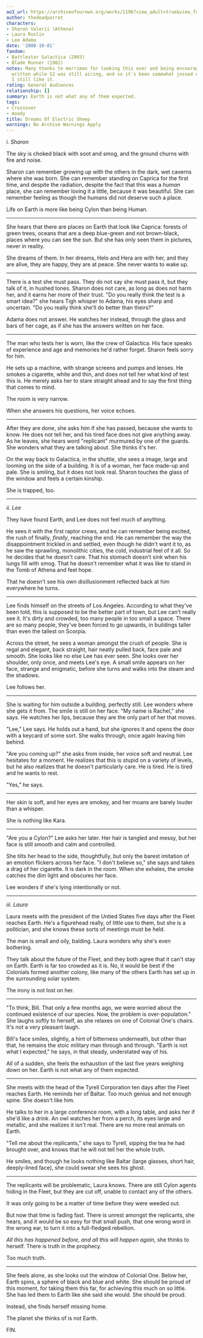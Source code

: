 ```yaml
---
ao3_url: https://archiveofourown.org/works/1196?view_adult=true&view_full_work=true
author: thedeadparrot
characters:
- Sharon Valerii (Athena)
- Laura Roslin
- Lee Adama
date: '2008-10-01'
fandom:
- Battlestar Galactica (2003)
- Blade Runner (1982)
notes: Many thanks to merriman for looking this over and being encouraging. This was
  written while S2 was still airing, and so it's been somewhat jossed now, alas, but
  I still like it.
rating: General Audiences
relationship: []
summary: Earth is not what any of them expected.
tags:
- Crossover
- moody
title: Dreams Of Electric Sheep
warnings: No Archive Warnings Apply
---
```


*i. Sharon*


The sky is choked black with soot and smog, and the ground churns with fire and noise.

Sharon can remember growing up with the others in the dark, wet caverns where she was born. She can remember standing on Caprica for the first time, and despite the radiation, despite the fact that this was a *human* place, she can remember loving it a little, because it was beautiful. She can remember feeling as though the humans did not deserve such a place.

Life on Earth is more like being Cylon than being Human.



---

She hears that there are places on Earth that look like Caprica: forests of green trees, oceans that are a deep blue-green and not brown-black, places where you can see the sun. But she has only seen them in pictures, never in reality.

She dreams of them. In her dreams, Helo and Hera are with her, and they are alive, they are happy, they are at peace. She never wants to wake up.



---

There is a test she must pass. They do not say she must pass it, but they talk of it, in hushed tones. Sharon does not care, as long as does not harm her, and it earns her more of their trust. "Do you really think the test is a smart idea?" she hears Tigh whisper to Adama, his eyes sharp and uncertain. "Do you really think she'll do better than theirs?"

Adama does not answer. He watches her instead, through the glass and bars of her cage, as if she has the answers written on her face.



---

The man who tests her is worn, like the crew of Galactica. His face speaks of experience and age and memories he'd rather forget. Sharon feels sorry for him.

He sets up a machine, with strange screens and pumps and lenses. He smokes a cigarette, white and thin, and does not tell her what kind of test this is. He merely asks her to stare straight ahead and to say the first thing that comes to mind.

The room is very narrow.

When she answers his questions, her voice echoes.



---

After they are done, she asks him if she has passed, because she wants to know. He does not tell her, and his tired face does not give anything away. As he leaves, she hears word "replicant" murmured by one of the guards. She wonders what they are talking about. She thinks it's her.

On the way back to Galactica, in the shuttle, she sees a image, large and looming on the side of a building. It is of a woman, her face made-up and pale. She is smiling, but it does not look real. Sharon touches the glass of the window and feels a certain kinship.

She is trapped, too.



---


*ii. Lee*


They have found Earth, and Lee does not feel much of anything.

He sees it with the first raptor crews, and he can remember being excited, the rush of finally, *finally*, reaching the end. He can remember the way the disappointment trickled in and settled, even though he didn't want it to, as he saw the sprawling, monolithic cities, the cold, industrial feel of it all. So he decides that he doesn't care. That his stomach doesn't sink when his lungs fill with smog. That he doesn't remember what it was like to stand in the Tomb of Athena and feel hope.

That he doesn't see his own disillusionment reflected back at him everywhere he turns.



---

Lee finds himself on the streets of Los Angeles. According to what they've been told, this is supposed to be the better part of town, but Lee can't really see it. It's dirty and crowded, too many people in too small a space. There are so many people, they've been forced to go upwards, in buildings taller than even the tallest on Scorpia.

Across the street, he sees a woman amongst the crush of people. She is regal and elegant, back straight, hair neatly pulled back, face pale and smooth. She looks like no else Lee has ever seen. She looks over her shoulder, only once, and meets Lee's eye. A small smile appears on her face, strange and enigmatic, before she turns and walks into the steam and the shadows.

Lee follows her.



---

She is waiting for him outside a building, perfectly still. Lee wonders where she gets it from. The smile is still on her face. "My name is Rachel," she says. He watches her lips, because they are the only part of her that moves.

"Lee," Lee says. He holds out a hand, but she ignores it and opens the door with a keycard of some sort. She walks through, once again leaving him behind.

"Are you coming up?" she asks from inside, her voice soft and neutral. Lee hesitates for a moment. He realizes that this is stupid on a variety of levels, but he also realizes that he doesn't particularly care. He is tired. He is tired and he wants to rest.

"Yes," he says.



---

Her skin is soft, and her eyes are smokey, and her moans are barely louder than a whisper.

She is nothing like Kara.



---

"Are you a Cylon?" Lee asks her later. Her hair is tangled and messy, but her face is still smooth and calm and controlled.

She tilts her head to the side, thoughtfully, but only the barest imitation of an emotion flickers across her face. "I don't believe so," she says and takes a drag of her cigarette. It is dark in the room. When she exhales, the smoke catches the dim light and obscures her face.

Lee wonders if she's lying intentionally or not.



---


*iii. Laura*


Laura meets with the president of the Untied States five days after the Fleet reaches Earth. He's a figurehead really, of little use to them, but she is a politician, and she knows these sorts of meetings must be held.

The man is small and oily, balding. Laura wonders why she's even bothering.

They talk about the future of the Fleet, and they both agree that it can't stay on Earth. Earth is far too crowded as it is. No, it would be best if the Colonials formed another colony, like many of the others Earth has set up in the surrounding solar system.

The irony is not lost on her.



---

"To think, Bill. That only a few months ago, we were worried about the continued existence of our species. Now, the problem is over-population." She laughs softly to herself, as she relaxes on one of Colonial One's chairs. It's not a very pleasant laugh.

Bill's face smiles, slightly, a hint of bitterness underneath, but other than that, he remains the stoic military man through and through. "Earth is not what I expected," he says, in that steady, understated way of his.

All of a sudden, she feels the exhaustion of the last five years weighing down on her. Earth is not what any of them expected.



---

She meets with the head of the Tyrell Corporation ten days after the Fleet reaches Earth. He reminds her of Baltar. Too much genius and not enough spine. She doesn't like him.

He talks to her in a large conference room, with a long table, and asks her if she'd like a drink. An owl watches her from a perch, its eyes large and metallic, and she realizes it isn't real. There are no more real animals on Earth.

"Tell me about the replicants," she says to Tyrell, sipping the tea he had brought over, and knows that he will not tell her the whole truth.

He smiles, and though he looks nothing like Baltar (large glasses, short hair, deeply-lined face), she could swear she sees his ghost.



---

The replicants will be problematic, Laura knows. There are still Cylon agents hiding in the Fleet, but they are cut off, unable to contact any of the others.

It was only going to be a matter of time before they were weeded out.

But now that time is fading fast. There is unrest amongst the replicants, she hears, and it would be so easy for that small push, that one wrong word in the wrong ear, to turn it into a full-fledged rebellion.

*All this has happened before, and all this will happen again,* she thinks to herself. There is truth in the prophecy.

Too much truth.



---

She feels alone, as she looks out the window of Colonial One. Below her, Earth spins, a sphere of black and blue and white. She should be proud of this moment, for taking them this far, for achieving this much on so little. She has led them to Earth like she said she would. She should be proud.

Instead, she finds herself missing home.

The planet she thinks of is not Earth.

FIN.
